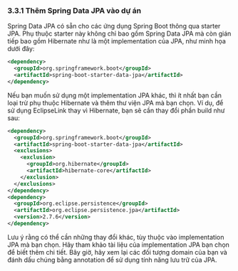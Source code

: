 ### 3.3.1 Thêm Spring Data JPA vào dự án

Spring Data JPA có sẵn cho các ứng dụng Spring Boot thông qua starter JPA. Phụ thuộc starter này không chỉ bao gồm Spring Data JPA mà còn gián tiếp bao gồm Hibernate như là một implementation của JPA, như minh họa dưới đây:

```xml
<dependency>
  <groupId>org.springframework.boot</groupId>
  <artifactId>spring-boot-starter-data-jpa</artifactId>
</dependency>
```

Nếu bạn muốn sử dụng một implementation JPA khác, thì ít nhất bạn cần loại trừ phụ thuộc Hibernate và thêm thư viện JPA mà bạn chọn. Ví dụ, để sử dụng EclipseLink thay vì Hibernate, bạn sẽ cần thay đổi phần build như sau:

```xml
<dependency>
  <groupId>org.springframework.boot</groupId>
  <artifactId>spring-boot-starter-data-jpa</artifactId>
  <exclusions>
    <exclusion>
      <groupId>org.hibernate</groupId>
      <artifactId>hibernate-core</artifactId>
    </exclusion>
  </exclusions>
</dependency>
<dependency>
  <groupId>org.eclipse.persistence</groupId>
  <artifactId>org.eclipse.persistence.jpa</artifactId>
  <version>2.7.6</version>
</dependency>
```

Lưu ý rằng có thể cần những thay đổi khác, tùy thuộc vào implementation JPA mà bạn chọn. Hãy tham khảo tài liệu của implementation JPA bạn chọn để biết thêm chi tiết. Bây giờ, hãy xem lại các đối tượng domain của bạn và đánh dấu chúng bằng annotation để sử dụng tính năng lưu trữ của JPA.
